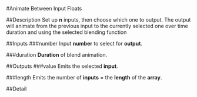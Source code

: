 #Animate Between Input Floats

##Description
Set up **n** inputs, then choose which one to output. The output will animate from the previous input to the currently selected one over time duration and using the selected blending function

##Inputs
###number
Input **number** to select for **output**.

###duration
**Duration** of blend animation.

##Outputs
###value
Emits the selected **input**.

###length
Emits the number of **inputs** = the **length** of the **array**.

##Detail

